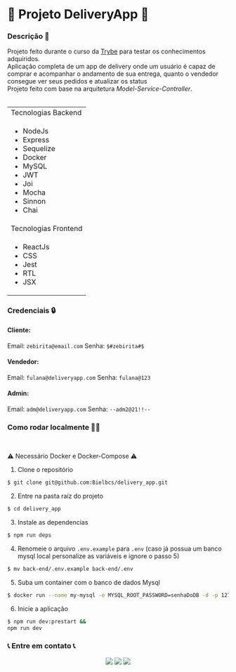 # 🛵 Projeto DeliveryApp 🛵

  <summary>
    <h3> Descrição 📝</h3>
  </summary>
  Projeto feito durante o curso da <a href="https://www.betrybe.com/">Trybe</a> para testar os conhecimentos adquiridos.
  </br>
  Aplicação completa de um app de delivery onde um usuário é capaz de comprar e acompanhar o andamento de sua entrega, quanto o vendedor consegue ver seus pedidos e atualizar os status </br>
  Projeto feito com base na arquitetura <i>Model-Service-Controller</i>.
  </br></br>
  <table>
    <tr>
      <td>Tecnologias Backend</td>
    </tr>
    <tr>
      <td>
        <ul>
          <li>NodeJs</li>
          <li>Express</li>
          <li>Sequelize</li>
          <li>Docker</li>
          <li>MySQL</li>
          <li>JWT</li>
          <li>Joi</li>
          <li>Mocha</li>
          <li>Sinnon</li>
          <li>Chai</li>
        </ul>
      </td>
    </tr>
       <tr>
        <td>Tecnologias Frontend</td>
      </tr>
    <tr>
      <td>
        <ul>
          <li>ReactJs</li>
          <li>CSS</li>
          <li>Jest</li>
          <li>RTL</li>
          <li>JSX</li>
        </ul>
      </td>
    </tr>
  </table>
  
  <summary><h3>Credenciais 🔒</h3></summary>
  
  #### Cliente:
  Email: `zebirita@email.com`
  Senha: `$#zebirita#$`
  
  #### Vendedor:
  Email: `fulana@deliveryapp.com`
  Senha: `fulana@123`
  
  #### Admin:
  Email: `adm@deliveryapp.com`
  Senha: `--adm2@21!!--`
  
  <summary><h3>Como rodar localmente 👨‍💻</h3></summary></br>
  
  ⚠️ Necessário Docker e Docker-Compose ⚠️

1) Clone o repositório

```bash
$ git clone git@github.com:Bielbcs/delivery_app.git
```

2) Entre na pasta raíz do projeto

```bash
$ cd delivery_app
```

3) Instale as dependencias

```bash
$ npm run deps
```

4) Renomeie o arquivo `.env.example` para `.env` (caso já possua um banco mysql local personalize as variáveis e ignore o passo 5)

```bash
$ mv back-end/.env.example back-end/.env
```

5) Suba um container com o banco de dados Mysql

```bash
$ docker run --name my-mysql -e MYSQL_ROOT_PASSWORD=senhaDoDB -d -p 127.0.0.1:3306:3306 mysql
```

6) Inicie a aplicação

```bash
$ npm run dev:prestart &&
npm run dev
```
 
### 📞 Entre em contato 📞
 
 <div align="center" margin="50px">
	  <a href = "mailto:bielcotrimsv@gmail.com"><img src="https://img.shields.io/badge/-Gmail-D14836?style=for-the-badge&logo=gmail&logoColor=white" target="_blank"></a>
	<a href="https://github.com/Bielbcs" target="_blank"><img src="https://img.shields.io/badge/-GitHub-%23333?style=for-the-badge&logo=github&logoColor=white" target="_blank"></a>
  	<a href="https://www.linkedin.com/in/gabriel-bernardo-541661220/" target="_blank"><img src="https://img.shields.io/badge/-LinkedIn-%230077B5?style=for-the-badge&logo=linkedin&logoColor=white" target="_blank"></a>
</div>
 

